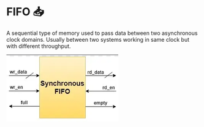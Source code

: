 # FIFO 📥

A sequential type of memory used to pass data between two asynchronous clock domains. Usually between two systems working in same clock but with different throughput. 

![alt text](image.png)

